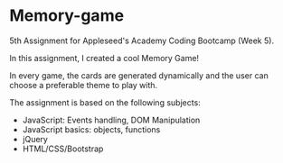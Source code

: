 ﻿# Memory-game
 
5th Assignment for Appleseed's Academy Coding Bootcamp (Week 5).

In this assignment, I created a cool Memory Game!

In every game, the cards are generated dynamically and the user can choose a preferable theme to play with.

The assignment is based on the following subjects:

* JavaScript: Events handling, DOM Manipulation
* JavaScript basics: objects, functions
* jQuery
* HTML/CSS/Bootstrap
